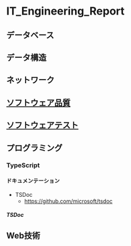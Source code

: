 # IT_Engineering_Report

## データベース

## データ構造

## ネットワーク

## [**ソフトウェア品質**](./SoftwareQuality/README.md)

## [**ソフトウェアテスト**](./SoftwareTest/README.md)

## プログラミング

### TypeScript

#### ドキュメンテーション

* TSDoc
  * https://github.com/microsoft/tsdoc

##### TSDoc


## Web技術